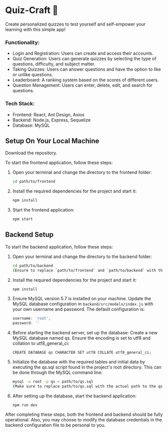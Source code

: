 # Quiz-Craft 📒
Create personalized quizzes to test yourself and self-empower your learning with this simple app!

### Functionality:
- Login and Registration: Users can create and access their accounts.
- Quiz Generation: Users can generate quizzes by selecting the type of questions, difficulty, and subject matter.
- Taking Quizzes: Users can answer questions and have the option to like or unlike questions.
- Leaderboard: A ranking system based on the scores of different users.
- Question Management: Users can enter, delete, edit, and search for questions.

### Tech Stack:
- Frontend: React, Ant Design, Axios
- Backend: Node.js, Express, Sequelize
- Database: MySQL

## Setup On Your Local Machine

Download the repository.

To start the frontend application, follow these steps:

1. Open your terminal and change the directory to the frontend folder:

   ```bash
   cd path/to/frontend
2. Install the required dependencies for the project and start it:
   ```bash
   npm install
4. Start the frontend application:
   ```bash
   npm start

## Backend Setup

To start the backend application, follow these steps:

1. Open your terminal and change the directory to the backend folder:

   ```bash
   cd path/to/backend
   (Ensure to replace `path/to/frontend` and `path/to/backend` with the actual paths to your frontend and backend directories, respectively.)
2. Install the required dependencies for the project and start it:
   ```bash
   npm install
4. Ensure MySQL version 5.7 is installed on your machine. Update the MySQL database configuration in `backend/src/models/index.js` with your own username and password. The default configuration is:

   ```javascript
   username: 'root',
   password: ''

6. Before starting the backend server, set up the database:
Create a new MySQL database named qs. Ensure the encoding is set to utf8 and collation to utf8_general_ci:

   ```CREATE DATABASE qs CHARACTER SET utf8 COLLATE utf8_general_ci;```

7. Initialize the database with the required tables and initial data by executing the qs.sql script found in the project's root directory. This can be done through the MySQL command line:

   ```bash
   mysql -u root -p qs < path/to/qs.sql
   (Make sure to replace path/to/qs.sql with the actual path to the qs.sql file.)
8. After setting up the database, start the backend application:

   ```npm run dev```

After completing these steps, both the frontend and backend should be fully operational.
Also, you may choose to modify the database credentials in the backend configuration file to be personal to you.
